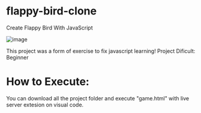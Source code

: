 # flappy-bird-clone

Create Flappy Bird With JavaScript

![image](https://user-images.githubusercontent.com/75916419/161023514-d6b7f7c7-efc4-47ae-b356-ec25f311f221.png)


This project was a form of exercise to fix javascript learning!
Project Dificult: Beginner

<h1>How to Execute:</h1>
You can download all the project folder and execute "game.html" with live server extesion on visual code.
